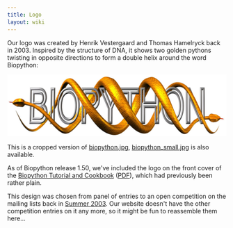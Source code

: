 ```yaml
---
title: Logo
layout: wiki
---
```


Our logo was created by Henrik Vestergaard and Thomas Hamelryck back in
2003. Inspired by the structure of DNA, it shows two golden pythons
twisting in opposite directions to form a double helix around the word
Biopython:

![](biopython.jpg "biopython.jpg")

This is a cropped version of
[biopython.jpg](http://www.biopython.org/DIST/docs/images/biopython.jpg),
[biopython\_small.jpg](http://www.biopython.org/DIST/docs/images/biopython_small.jpg)
is also available.

As of Biopython release 1.50, we've included the logo on the front cover
of the [Biopython Tutorial and
Cookbook](http://biopython.org/DIST/docs/tutorial/Tutorial.html)
([PDF](http://biopython.org/DIST/docs/tutorial/Tutorial.pdf)), which had
previously been rather plain.

This design was chosen from panel of entries to an open competition on
the mailing lists back in [Summer
2003](http://lists.open-bio.org/pipermail/biopython/2003-June/001389.html).
Our website doesn't have the other competition entries on it any more,
so it might be fun to reassemble them here...
